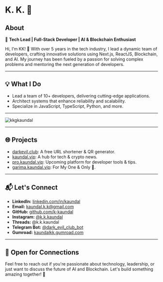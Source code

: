 # K. K. 💫

## About
🚀 **Tech Lead | Full-Stack Developer | AI & Blockchain Enthusiast**

Hi, I’m KK! 👋 With over 5 years in the tech industry, I lead a dynamic team of developers, crafting innovative solutions using Next.js, ReactJS, Blockchain, and AI. My journey has been fueled by a passion for solving complex problems and mentoring the next generation of developers.

---

## 💡 What I Do

- Lead a team of 10+ developers, delivering cutting-edge applications.
- Architect systems that enhance reliability and scalability.
- Specialize in JavaScript, TypeScript, Python, and more.

---
<p><img align="center" src="https://github-readme-streak-stats.herokuapp.com/?user=kkgkaundal&" alt="kkgkaundal" /></p>

---

## 🌐 Projects

- [darkevil.club](https://darkevil.club): A free URL shortener & QR generator.
- [kaundal.vip](https://kaundal.vip): A hub for tech & crypto news.
- [pro.kaundal.vip](https://pro.kaundal.vip): Upcoming platform for developer tools & tips.
- [garima.kaundal.vip](https://garima.kaundal.vip): For My One & Only 💖.

---

## 📬 Let's Connect

- **LinkedIn:** [linkedin.com/in/kaundal](https://linkedin.com/in/kaundal)
- **Email:** kaundal.k.k@gmail.com
- **GitHub:** [github.com/k-kaundal](https://github.com/k-kaundal)
- **Instagram:** [@k.k.kaundal](https://instagram.com/k.k.kaundal)
- **Threads:** @k.k.kaundal
- **Telegram Bot:** [@dark_evil_club_bot](https://t.me/dark_evil_club_bot)
- **Gumroad:** [kaundalkk.gumroad.com](https://kaundalkk.gumroad.com)

---

## 🤝 Open for Connections

Feel free to reach out if you're passionate about technology, leadership, or just want to discuss the future of AI and Blockchain. Let's build something amazing together! 🚀

